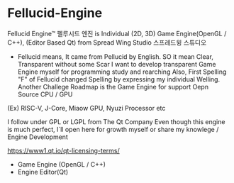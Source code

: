 # Fellucid-Engine
Fellucid Engine™ 펠루시드 엔진 is Individual (2D, 3D) Game Engine(OpenGL / C++), (Editor Based Qt) from Spread Wing Studio 스프레드윙 스튜디오 

* Fellucid means, It came from Pellucid by English. 
SO it mean Clear, Transparent without some Scar
I want to develop transparent Game Engine myself for programming study and rearching
Also, First Spelling "F" of Fellucid changed Spelling by expressing my individual Welling. 
Another Challege Roadmap is the Game Engine for support Oepn Source CPU / GPU 

(Ex) RISC-V, J-Core, Miaow GPU, Nyuzi Processor etc

I follow under GPL or LGPL from The Qt Company
Even though this engine is much perfect, I`ll open here for growth myself or share my knowlege / Engine Development 

https://www1.qt.io/qt-licensing-terms/

- Game Engine (OpenGL / C++)
- Engine Editor(Qt)
